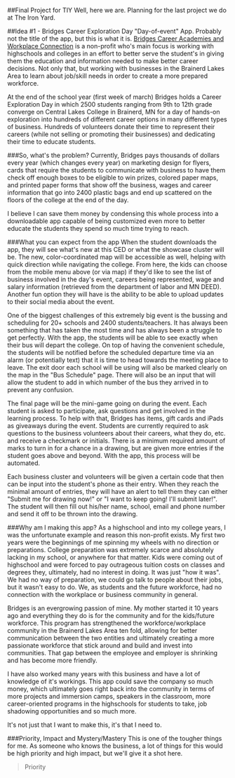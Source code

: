 ##Final Project for TIY
Well, here we are. Planning for the last project we do at The Iron Yard.

##Idea #1 - Bridges Career Exploration Day "Day-of-event" App.
Probably not the title of the app, but this is what it is. [Bridges Career Academies and Workplace Connection](http://www.bridgesconnection.org) is a non-profit who's main focus is working with highschools and colleges in an effort to better serve the student's in giving them the education and information needed to make better career decisions. Not only that, but working with businesses in the Brainerd Lakes Area to learn about job/skill needs in order to create a more prepared workforce.

At the end of the school year (first week of march) Bridges holds a Career Exploration Day in which 2500 students ranging from 9th to 12th grade converge on Central Lakes College in Brainerd, MN for a day of hands-on exploration into hundreds of different career options in many different types of business. Hundreds of volunteers donate their time to represent their careers (while not selling or promoting their businesses) and dedicating their time to educate students.

###So, what's the problem?
Currently, Bridges pays thousands of dollars every year (which changes every year) on marketing design for flyers, cards that require the students to communicate with business to have them check off enough boxes to be eligible to win prizes, colored paper maps, and printed paper forms that show off the business, wages and career information that go into 2400 plastic bags and end up scattered on the floors of the college at the end of the day. 

I believe I can save them money by condensing this whole process into a downloadable app capable of being customized even more to better educate the students they spend so much time trying to reach.

###What you can expect from the app
When the student downloads the app, they will see what's new at this CED or what the showcase cluster will be. The new, color-coordinated map will be accessible as well, helping with quick direction while navigating the college. From here, the kids can choose from the mobile menu above (or via map) if they'd like to see the list of business involved in the day's event, careers being represented, wage and salary information (retrieved from the department of labor and MN DEED). Another fun option they will have is the ability to be able to upload updates to their social media about the event.

One of the biggest challenges of this extremely big event is the bussing and scheduling for 20+ schools and 2400 students/teachers. It has always been something that has taken the most time and has always been a struggle to get perfectly. With the app, the students will be able to see exactly when their bus will depart the college. On top of having the convenient schedule, the students will be notified before the scheduled departure time via an alarm (or potentially text) that it is time to head towards the meeting place to leave. The exit door each school will be using will also be marked clearly on the map in the "Bus Schedule" page. There will also be an input that will allow the student to add in which number of the bus they arrived in to prevent any confusion.

The final page will be the mini-game going on during the event. Each student is asked to participate, ask questions and get involved in the learning process. To help with that, Bridges has items, gift cards and iPads as giveaways during the event. Students are currently required to ask questions to the business volunteers about their careers, what they do, etc. and receive a checkmark or initials. There is a minimum required amount of marks to turn in for a chance in a drawing, but are given more entries if the student goes above and beyond. With the app, this process will be automated. 

Each business cluster and volunteers will be given a certain code that then can be input into the student's phone as their entry. When they reach the minimal amount of entries, they will have an alert to tell them they can either "Submit me for drawing now!" or "I want to keep going! I'll submit later!". The student will then fill out his/her name, school, email and phone number and send it off to be thrown into the drawing.


###Why am I making this app?
As a highschool and into my college years, I was the unfortunate example and reason this non-profit exists. My first two years were the beginnings of me spinning my wheels with no direction or preparations. College preparation was extremely scarce and absolutely lacking in my school, or anywhere for that matter. Kids were coming out of highschool and were forced to pay outrageous tuition costs on classes and degrees they, ultimately, had no interest in doing. It was just "how it was". We had no way of preparation, we could go talk to people about their jobs, but it wasn't easy to do. We, as students and the future workforce, had no connection with the workplace or business community in general.

Bridges is an evergrowing passion of mine. My mother started it 10 years ago and everything they do is for the community and for the kids/future workforce. This program has strengthened the workforce/workplace community in the Brainerd Lakes Area ten fold, allowing for better communication between the two entities and ultimately creating a more passionate workforce that stick around and build and invest into communities. That gap between the employee and employer is shrinking and has become more friendly.

I have also worked many years with this business and have a lot of knowledge of it's workings. This app could save the company so much money, which ultimately goes right back into the community in terms of more projects and immersion camps, speakers in the classroom, more career-oriented programs in the highschools for students to take, job shadowing opportunities and so much more.

It's not just that I want to make this, it's that I need to.

###Priority, Impact and Mystery/Mastery
This is one of the tougher things for me. As someone who knows the business, a lot of things for this would be high priority and high impact, but we'll give it a shot here.
>Priority

